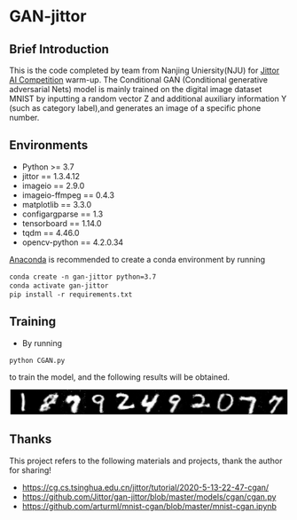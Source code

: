 # GAN-jittor
## Brief Introduction
This is the code completed by team from Nanjing Uniersity(NJU) for [Jittor AI Competition](https://www.educoder.net/competitions/index/Jittor-3) warm-up. The Conditional GAN (Conditional generative adversarial Nets) model is mainly trained on the digital image dataset MNIST by inputting a random vector Z and additional auxiliary information Y (such as category label),and generates an image of a specific phone number.


## Environments
* Python >= 3.7 
* jittor == 1.3.4.12
* imageio == 2.9.0
* imageio-ffmpeg == 0.4.3
* matplotlib == 3.3.0
* configargparse == 1.3
* tensorboard == 1.14.0
* tqdm == 4.46.0
* opencv-python == 4.2.0.34

[Anaconda](https://www.anaconda.com/distribution/) is recommended to create a conda environment by running
 ```
 conda create -n gan-jittor python=3.7
 conda activate gan-jittor
 pip install -r requirements.txt
 ```

## Training
* By running 
```
python CGAN.py
```
 to train the model, and the following results will be obtained.

<p align="center">
    <img src="https://github.com/haiyangBai/jittor-nju_coder-jittor_Gan/blob/master/result.png" width="500",height="500">
</p>

## Thanks
This project refers to the following materials and projects, thank the author for sharing!
* https://cg.cs.tsinghua.edu.cn/jittor/tutorial/2020-5-13-22-47-cgan/
* https://github.com/Jittor/gan-jittor/blob/master/models/cgan/cgan.py
* https://github.com/arturml/mnist-cgan/blob/master/mnist-cgan.ipynb
